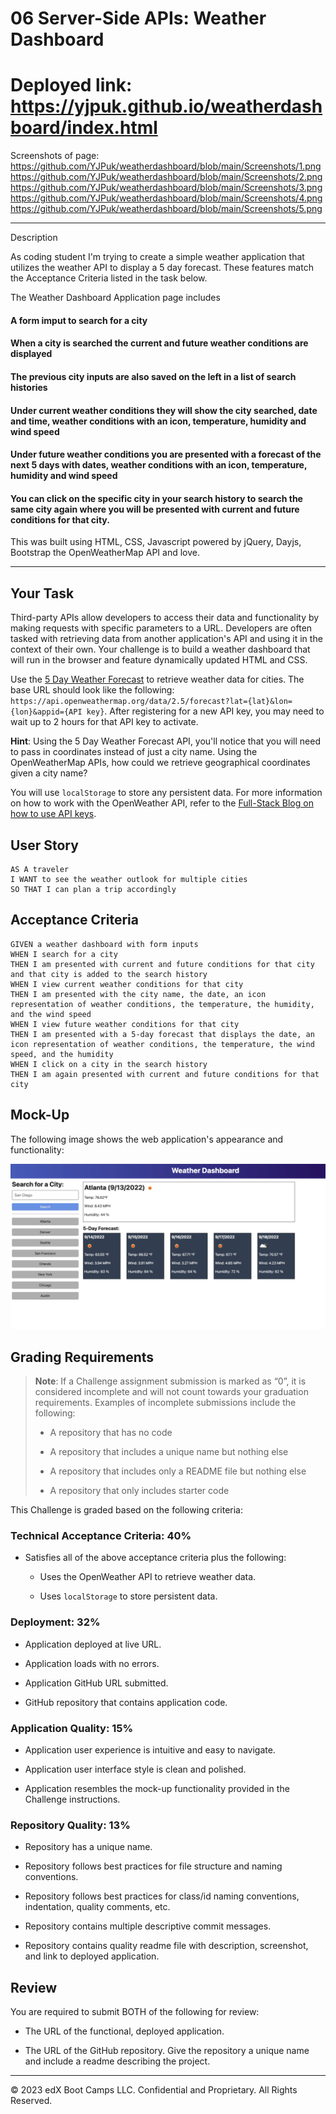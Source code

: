 # 06 Server-Side APIs: Weather Dashboard

# Deployed link: https://yjpuk.github.io/weatherdashboard/index.html

Screenshots of page: 
https://github.com/YJPuk/weatherdashboard/blob/main/Screenshots/1.png
https://github.com/YJPuk/weatherdashboard/blob/main/Screenshots/2.png
https://github.com/YJPuk/weatherdashboard/blob/main/Screenshots/3.png
https://github.com/YJPuk/weatherdashboard/blob/main/Screenshots/4.png
https://github.com/YJPuk/weatherdashboard/blob/main/Screenshots/5.png


<hr>

Description

As coding student I'm trying to create a simple weather application that utilizes the weather API to display a 5 day forecast. These features match the Acceptance Criteria listed in the task below.

The Weather Dashboard Application page includes
<h4> A form imput to search for a city</h4> 
<h4> When a city is searched the current and future weather conditions are displayed </h4> 
<h4> The previous city inputs are also saved on the left in a list of search histories</h4> 
<h4> Under current weather conditions they will show the city searched, date and time, weather conditions with an icon, temperature, humidity and wind speed </h4> 
<h4> Under future weather conditions you are presented with a forecast of the next 5 days with dates, weather conditions with an icon, temperature, humidity and wind speed  </h4> 
<h4> You can click on the specific city in your search history to search the same city again where you will be presented with current and future conditions for that city. </h4> 

This was built using HTML, CSS, Javascript powered by jQuery, Dayjs, Bootstrap the OpenWeatherMap API and love.

<hr>

## Your Task

Third-party APIs allow developers to access their data and functionality by making requests with specific parameters to a URL. Developers are often tasked with retrieving data from another application's API and using it in the context of their own. Your challenge is to build a weather dashboard that will run in the browser and feature dynamically updated HTML and CSS.

Use the [5 Day Weather Forecast](https://openweathermap.org/forecast5) to retrieve weather data for cities. The base URL should look like the following: `https://api.openweathermap.org/data/2.5/forecast?lat={lat}&lon={lon}&appid={API key}`. After registering for a new API key, you may need to wait up to 2 hours for that API key to activate.

**Hint**: Using the 5 Day Weather Forecast API, you'll notice that you will need to pass in coordinates instead of just a city name. Using the OpenWeatherMap APIs, how could we retrieve geographical coordinates given a city name?

You will use `localStorage` to store any persistent data. For more information on how to work with the OpenWeather API, refer to the [Full-Stack Blog on how to use API keys](https://coding-boot-camp.github.io/full-stack/apis/how-to-use-api-keys).

## User Story

```
AS A traveler
I WANT to see the weather outlook for multiple cities
SO THAT I can plan a trip accordingly
```

## Acceptance Criteria

```
GIVEN a weather dashboard with form inputs
WHEN I search for a city
THEN I am presented with current and future conditions for that city and that city is added to the search history
WHEN I view current weather conditions for that city
THEN I am presented with the city name, the date, an icon representation of weather conditions, the temperature, the humidity, and the wind speed
WHEN I view future weather conditions for that city
THEN I am presented with a 5-day forecast that displays the date, an icon representation of weather conditions, the temperature, the wind speed, and the humidity
WHEN I click on a city in the search history
THEN I am again presented with current and future conditions for that city
```

## Mock-Up

The following image shows the web application's appearance and functionality:

![The weather app includes a search option, a list of cities, and a five-day forecast and current weather conditions for Atlanta.](./Assets/Screenshots/06-server-side-apis-homework-demo.png)

## Grading Requirements

> **Note**: If a Challenge assignment submission is marked as “0”, it is considered incomplete and will not count towards your graduation requirements. Examples of incomplete submissions include the following:
>
> * A repository that has no code
>
> * A repository that includes a unique name but nothing else
>
> * A repository that includes only a README file but nothing else
>
> * A repository that only includes starter code

This Challenge is graded based on the following criteria: 

### Technical Acceptance Criteria: 40%

* Satisfies all of the above acceptance criteria plus the following:

    * Uses the OpenWeather API to retrieve weather data.

    * Uses `localStorage` to store persistent data.

### Deployment: 32%

* Application deployed at live URL.

* Application loads with no errors.

* Application GitHub URL submitted.

* GitHub repository that contains application code.

### Application Quality: 15%

* Application user experience is intuitive and easy to navigate.

* Application user interface style is clean and polished.

* Application resembles the mock-up functionality provided in the Challenge instructions.

### Repository Quality: 13%

* Repository has a unique name.

* Repository follows best practices for file structure and naming conventions.

* Repository follows best practices for class/id naming conventions, indentation, quality comments, etc.

* Repository contains multiple descriptive commit messages.

* Repository contains quality readme file with description, screenshot, and link to deployed application.

## Review

You are required to submit BOTH of the following for review:

* The URL of the functional, deployed application.

* The URL of the GitHub repository. Give the repository a unique name and include a readme describing the project.

- - -
© 2023 edX Boot Camps LLC. Confidential and Proprietary. All Rights Reserved.
